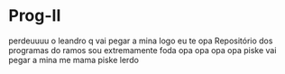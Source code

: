 # Prog-II
perdeuuuu
o leandro q vai pegar a mina
logo eu te opa
Repositório dos programas do ramos
sou extremamente foda
opa opa opa opa
piske vai pegar a mina
me mama
piske lerdo
